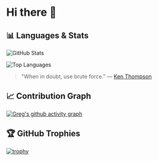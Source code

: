 # Hi there 👋

## 📊 Languages & Stats

![GitHub Stats](https://github-readme-stats.vercel.app/api?username=g8rdier&show_icons=true&theme=dark&hide_border=true)

![Top Languages](https://github-readme-stats.vercel.app/api/top-langs/?username=g8rdier&layout=compact&theme=dark&hide_border=true)

> "When in doubt, use brute force." — [Ken Thompson](https://en.wikipedia.org/wiki/Ken_Thompson)

## 📈 Contribution Graph
[![Greg's github activity graph](https://github-readme-activity-graph.vercel.app/graph?username=g8rdier&theme=github-dark&hide_border=true)](https://github.com/g8rdier)

## 🏆 GitHub Trophies
[![trophy](https://github-profile-trophy.vercel.app/?username=g8rdier&theme=darkhub&no-frame=true&column=4&margin-w=15&rank=SECRET,SSS,SS,S,AAA,AA,A,B,C)](https://github.com/g8rdier)


